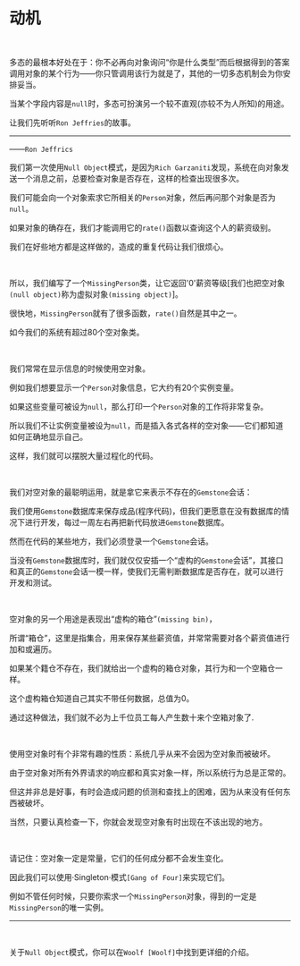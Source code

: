 # 动机

<br>

多态的最根本好处在于：你不必再向对象询问“你是什么类型”而后根据得到的答案调用对象的某个行为——你只管调用该行为就是了，其他的一切多态机制会为你安排妥当。

当某个字段内容是`null`时，多态可扮演另一个较不直观(亦较不为人所知)的用途。

让我们先听听`Ron Jeffries`的故事。

------

——`Ron Jeffrics `

我们第一次使用`Null Object`模式，是因为`Rich Garzaniti`发现，系统在向对象发送一个消息之前，总要检查对象是否存在，这样的检查出现很多次。

我们可能会向一个对象索求它所相关的`Person`对象，然后再问那个对象是否为`null`。

如果对象的确存在，我们才能调用它的`rate()`函数以查询这个人的薪资级别。

我们在好些地方都是这样做的，造成的重复代码让我们很烦心。

<br>

所以，我们编写了一个`MissingPerson`类，让它返回'0'薪资等级[我们也把空对象`(null object)`称为虚拟对象`(missing object)`]。

很快地，`MissingPerson`就有了很多函数，`rate()`自然是其中之一。

如今我们的系统有超过80个空对象类。

<br>

我们常常在显示信息的时候使用空对象。

例如我们想要显示一个`Person`对象信息，它大约有20个实例变量。

如果这些变量可被设为`null`，那么打印一个`Person`对象的工作将非常复杂。

所以我们不让实例变量被设为`null`，而是插入各式各样的空对象——它们都知道如何正确地显示自己。

这样，我们就可以摆脱大量过程化的代码。

<br>

我们对空对象的最聪明运用，就是拿它来表示不存在的`Gemstone`会话：

我们使用`Gemstone`数据库来保存成品(程序代码)，但我们更愿意在没有数据库的情况下进行开发，每过一周左右再把新代码放进`Gemstone`数据库。

然而在代码的某些地方，我们必须登录一个`Gemstone`会话。

当没有`Gemstone`数据库时，我们就仅仅安插一个“虚构的`Gemstone`会话”，其接口和真正的`Gemstone`会话一模一样，使我们无需判断数据库是否存在，就可以进行开发和测试。

<br>

空对象的另一个用途是表现出“虚构的箱仓”`(missing bin)`，

所谓“箱仓”，这里是指集合，用来保存某些薪资值，并常常需要对各个薪资值进行加和或遍历。

如果某个籍仓不存在，我们就给出一个虚构的箱仓对象，其行为和一个空箱仓一样。

这个虚构箱仓知道自己其实不带任何数据，总值为0。

通过这种做法，我们就不必为上千位员工每人产生数十来个空箱对象了.

<br>

使用空对象时有个非常有趣的性质：系统几乎从来不会因为空对象而被破坏。

由于空对象对所有外界请求的响应都和真实对象一样，所以系统行为总是正常的。

但这并非总是好事，有时会造成问题的侦测和查找上的困难，因为从来没有任何东西被破坏。

当然，只要认真检查一下，你就会发现空对象有时出现在不该出现的地方。

<br>

请记住：空对象一定是常量，它们的任何成分都不会发生变化。

因此我们可以使用·Singleton·模式`[Gang of Four]`来实现它们。

例如不管任何时候，只要你索求一个`MissingPerson`对象，得到的一定是`MissingPerson`的唯一实例。 

------

<br>

关于`Null Object`模式，你可以在`Woolf [Woolf]`中找到更详细的介绍。

<br>

